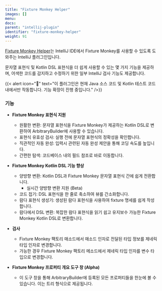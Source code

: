 ```yaml
---
title: "Fixture Monkey Helper"
images: []
menu:
docs:
parent: "intellij-plugin"
identifier: "fixture-monkey-helper"
weight: 91
---
```


[Fixture Monkey Helper](https://plugins.jetbrains.com/plugin/19589-fixture-monkey-helper)는 IntelliJ IDE에서 Fixture Monkey를 사용할 수 있도록 도와주는 IntelliJ 플러그인입니다.

문자열 표현식 및 Kotlin DSL 표현식을 더 쉽게 사용할 수 있는 몇 가지 기능을 제공하며, 어색한 코드를 감지하고 수정하기 위한 일부 IntelliJ 검사 기능도 제공합니다.

{{< alert icon="🚨" text="이 플러그인은 현재 Java 소스 코드 및 Kotlin 테스트 코드 내에서만 작동합니다. 기능 확장이 진행 중입니다." />}}

### 기능

- **Fixture Monkey 표현식 지원**
    - 원활한 변환: 문자열 표현식을 Fixture Monkey가 제공하는 Kotlin DSL로 변환하여 ArbitraryBuilder에 사용할 수 있습니다.
    - 표현식 유효성 검사: 실행 전에 문자열 표현식의 정확성을 확인합니다.
    - 직관적인 자동 완성: 입력시 관련된 자동 완성 제안을 통해 코딩 속도를 높입니다.
    - 간편한 탐색: 코드베이스 내의 필드 참조로 바로 이동합니다.

- **Fixture Monkey Kotlin DSL 기능 향상**
    - 양방향 변환: Kotlin DSL과 Fixture Monkey 문자열 표현식 간에 쉽게 전환합니다.
        - 실시간 양방향 변환 지원 (Beta)
    - 코드 접기: DSL 표현식을 한 줄로 축소하여 뷰를 간소화합니다.
    - 람다 표현식 생성기: 생성된 람다 표현식을 사용하여 fixture 명세를 쉽게 작성합니다.
    - 람다에서 DSL 변환: 복잡한 람다 표현식을 읽기 쉽고 유지보수 가능한 Fixture Monkey Kotlin DSL로 변환합니다.

- **검사**
    - Fixture Monkey 팩토리 매소드에서 매소드 인자로 전달된 타입 정보를 제네릭 타입 인자로 변경합니다.
    - 가능한 경우 Fixture Monkey 팩토리 메소드에서 제네릭 타입 인자를 변수 타입으로 변경합니다.

- **Fixture Monkey 프로퍼티 개요 도구 창 (Alpha)**
    - 이 도구 창을 통해 ArbitraryBuilder에 등록된 모든 프로퍼티들을 한눈에 볼 수 있습니다. 이는 트리 형식으로 제공됩니다.
